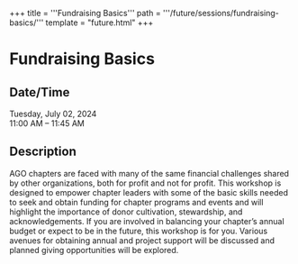 +++
title = '''Fundraising Basics'''
path = '''/future/sessions/fundraising-basics/'''
template = "future.html"
+++

<h1>Fundraising Basics</h1>

<h2>Date/Time</h2>
<p>Tuesday, July 02, 2024<br>
11:00 AM – 11:45 AM</p>
<h2>Description</h2>

AGO chapters are faced with many of the same financial challenges shared by other organizations, both for profit and not for profit. This workshop is designed to empower chapter leaders with some of the basic skills needed to seek and obtain funding for chapter programs and events and will highlight the importance of donor cultivation, stewardship, and acknowledgements. If you are involved in balancing your chapter’s annual budget or expect to be in the future, this workshop is for you. Various avenues for obtaining annual and project support will be discussed and planned giving opportunities will be explored.


